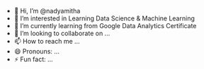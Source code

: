 - 👋 Hi, I’m @nadyamitha
- 👀 I’m interested in Learning Data Science & Machine Learning
- 🌱 I’m currently learning from Google Data Analytics Certificate
- 💞️ I’m looking to collaborate on ...
- 📫 How to reach me ...
- 😄 Pronouns: ...
- ⚡ Fun fact: ...

<!---
nadyamitha/nadyamitha is a ✨ special ✨ repository because its `README.md` (this file) appears on your GitHub profile.
You can click the Preview link to take a look at your changes.
--->
